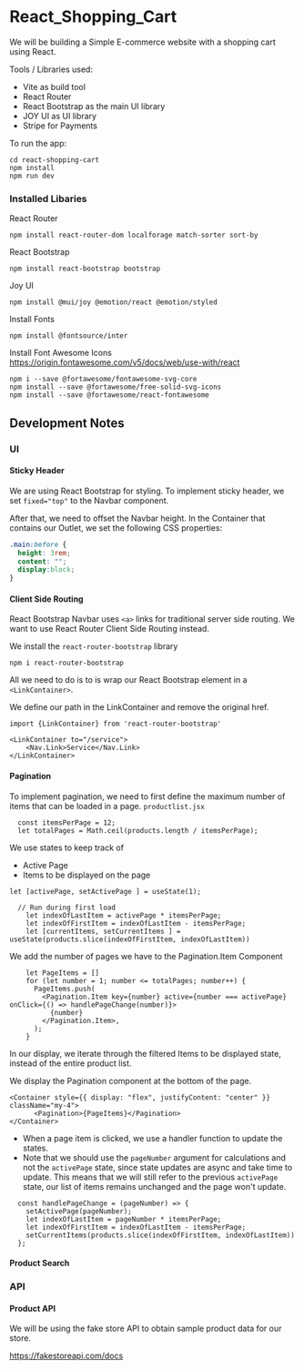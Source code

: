 # React_Shopping_Cart

We will be building a Simple E-commerce website with a shopping cart using React. 

Tools / Libraries used:
- Vite as build tool
- React Router
- React Bootstrap as the main UI library
- JOY UI as UI library
- Stripe for Payments

To run the app:
```
cd react-shopping-cart
npm install
npm run dev
```

### Installed Libaries
React Router
```
npm install react-router-dom localforage match-sorter sort-by
```

React Bootstrap
```
npm install react-bootstrap bootstrap
```

Joy UI
```
npm install @mui/joy @emotion/react @emotion/styled
```

Install Fonts
```
npm install @fontsource/inter
```

Install Font Awesome Icons
https://origin.fontawesome.com/v5/docs/web/use-with/react
```
npm i --save @fortawesome/fontawesome-svg-core
npm install --save @fortawesome/free-solid-svg-icons
npm install --save @fortawesome/react-fontawesome
```

## Development Notes
### UI
#### Sticky Header
We are using React Bootstrap for styling. To implement sticky header, we set `fixed="top"` to the Navbar component. 

After that, we need to offset the Navbar height. In the Container that contains our Outlet, we set the following CSS properties:
```CSS
.main:before {
  height: 3rem;
  content: "";
  display:block;
}
```

#### Client Side Routing
React Bootstrap Navbar uses `<a>` links for traditional server side routing. We want to use React Router Client Side Routing instead. 

We install the `react-router-bootstrap` library

```
npm i react-router-bootstrap
```

All we need to do is to is wrap our React Bootstrap element in a `<LinkContainer>`. 

We define our path in the LinkContainer and remove the original href.

```JSX
import {LinkContainer} from 'react-router-bootstrap'

<LinkContainer to="/service">
    <Nav.Link>Service</Nav.Link>
</LinkContainer>
```


#### Pagination
To implement pagination, we need to first define the maximum number of items that can be loaded in a page.
`productlist.jsx`
```JSX
  const itemsPerPage = 12;
  let totalPages = Math.ceil(products.length / itemsPerPage);
```

We use states to keep track of
- Active Page
- Items to be displayed on the page
```JSX
let [activePage, setActivePage ] = useState(1);

  // Run during first load
    let indexOfLastItem = activePage * itemsPerPage;
    let indexOfFirstItem = indexOfLastItem - itemsPerPage;
    let [currentItems, setCurrentItems ] = useState(products.slice(indexOfFirstItem, indexOfLastItem))
```

We add the number of pages we have to the Pagination.Item Component
```JSX
    let PageItems = []
    for (let number = 1; number <= totalPages; number++) {
      PageItems.push(
        <Pagination.Item key={number} active={number === activePage} onClick={() => handlePageChange(number)}>
          {number}
        </Pagination.Item>,
      );
    }
```

In our display, we iterate through the filtered Items to be displayed state, instead of the entire product list. 

We display the Pagination component at the bottom of the page. 
```JSX
<Container style={{ display: "flex", justifyContent: "center" }} className="my-4">
      <Pagination>{PageItems}</Pagination>
</Container>
```

- When a page item is clicked, we use a handler function to update the states. 
- Note that we should use the `pageNumber` argument for calculations and not the `activePage` state, since state updates are async and take time to update. This means that we will still refer to the previous `activePage` state, our list of items remains unchanged and the page won't update. 
```JSX
  const handlePageChange = (pageNumber) => {
    setActivePage(pageNumber);
    let indexOfLastItem = pageNumber * itemsPerPage;
    let indexOfFirstItem = indexOfLastItem - itemsPerPage;
    setCurrentItems(products.slice(indexOfFirstItem, indexOfLastItem))
  };
```


#### Product Search


### API
#### Product API
We will be using the fake store API to obtain sample product data for our store. 

https://fakestoreapi.com/docs

